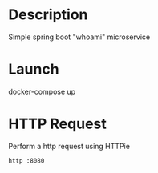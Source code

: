 # Description
Simple spring boot "whoami" microservice

# Launch
docker-compose up

# HTTP Request
Perform a http request using HTTPie

```bash
http :8080
```

